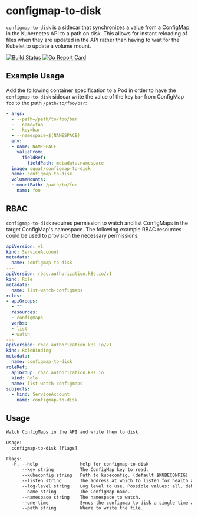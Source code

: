 # configmap-to-disk

`configmap-to-disk` is a sidecar that synchronizes a value from a ConfigMap in the Kubernetes API to a path on disk.
This allows for instant reloading of files when they are updated in the API rather than having to wait for the Kubelet to update a volume mount.

[![Build Status](https://travis-ci.org/squat/configmap-to-disk.svg?branch=master)](https://travis-ci.org/squat/configmap-to-disk)
[![Go Report Card](https://goreportcard.com/badge/github.com/squat/configmap-to-disk)](https://goreportcard.com/report/github.com/squat/configmap-to-disk)

## Example Usage

Add the following container specification to a Pod in order to have the `configmap-to-disk` sidecar write the value of the key `bar` from ConfigMap `foo` to the path `/path/to/foo/bar`:

```yaml
- args:
  - --path=/path/to/foo/bar
  - --name=foo
  - --key=bar
  - --namespace=$(NAMESPACE)
  env:
  - name: NAMESPACE
    valueFrom:
      fieldRef:
        fieldPath: metadata.namespace
  image: squat/configmap-to-disk
  name: configmap-to-disk
  volumeMounts:
  - mountPath: /path/to/foo
    name: foo
```

## RBAC

`configmap-to-disk` requires permission to watch and list ConfigMaps in the target ConfigMap's namespace.
The following example RBAC resources could be used to provision the necessary permissions:

```yaml
apiVersion: v1
kind: ServiceAccount
metadata:
  name: configmap-to-disk
---
apiVersion: rbac.authorization.k8s.io/v1
kind: Role
metadata:
  name: list-watch-configmaps
rules:
- apiGroups:
  - ""
  resources:
  - configmaps
  verbs:
  - list
  - watch
---
apiVersion: rbac.authorization.k8s.io/v1
kind: RoleBinding
metadata:
  name: configmap-to-disk
roleRef:
  apiGroup: rbac.authorization.k8s.io
  kind: Role
  name: list-watch-configmaps
subjects:
  - kind: ServiceAccount
    name: configmap-to-disk
```

## Usage

[embedmd]:# (tmp/help.txt)
```txt
Watch ConfigMaps in the API and write them to disk

Usage:
  configmap-to-disk [flags]

Flags:
  -h, --help                help for configmap-to-disk
      --key string          The ConfigMap key to read.
      --kubeconfig string   Path to kubeconfig. (default $KUBECONFIG)
      --listen string       The address at which to listen for health and metrics. (default ":8080")
      --log-level string    Log level to use. Possible values: all, debug, info, warn, error, none (default "info")
      --name string         The ConfigMap name.
      --namespace string    The namespace to watch.
      --one-time            Syncs the configmap to disk a single time and exits.
      --path string         Where to write the file.
```
